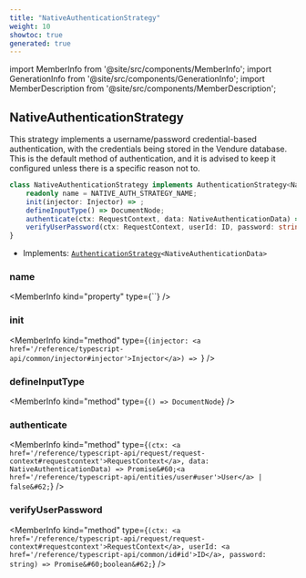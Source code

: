 ```yaml
---
title: "NativeAuthenticationStrategy"
weight: 10
showtoc: true
generated: true
---
```

<!-- This file was generated from the Vendure source. Do not modify. Instead, re-run the "docs:build" script -->
import MemberInfo from '@site/src/components/MemberInfo';
import GenerationInfo from '@site/src/components/GenerationInfo';
import MemberDescription from '@site/src/components/MemberDescription';


## NativeAuthenticationStrategy

<GenerationInfo sourceFile="packages/core/src/config/auth/native-authentication-strategy.ts" sourceLine="28" packageName="@vendure/core" />

This strategy implements a username/password credential-based authentication, with the credentials
being stored in the Vendure database. This is the default method of authentication, and it is advised
to keep it configured unless there is a specific reason not to.

```ts title="Signature"
class NativeAuthenticationStrategy implements AuthenticationStrategy<NativeAuthenticationData> {
    readonly name = NATIVE_AUTH_STRATEGY_NAME;
    init(injector: Injector) => ;
    defineInputType() => DocumentNode;
    authenticate(ctx: RequestContext, data: NativeAuthenticationData) => Promise<User | false>;
    verifyUserPassword(ctx: RequestContext, userId: ID, password: string) => Promise<boolean>;
}
```
* Implements: <code><a href='/reference/typescript-api/auth/authentication-strategy#authenticationstrategy'>AuthenticationStrategy</a>&#60;NativeAuthenticationData&#62;</code>



<div className="members-wrapper">

### name

<MemberInfo kind="property" type={``}   />


### init

<MemberInfo kind="method" type={`(injector: <a href='/reference/typescript-api/common/injector#injector'>Injector</a>) => `}   />


### defineInputType

<MemberInfo kind="method" type={`() => DocumentNode`}   />


### authenticate

<MemberInfo kind="method" type={`(ctx: <a href='/reference/typescript-api/request/request-context#requestcontext'>RequestContext</a>, data: NativeAuthenticationData) => Promise&#60;<a href='/reference/typescript-api/entities/user#user'>User</a> | false&#62;`}   />


### verifyUserPassword

<MemberInfo kind="method" type={`(ctx: <a href='/reference/typescript-api/request/request-context#requestcontext'>RequestContext</a>, userId: <a href='/reference/typescript-api/common/id#id'>ID</a>, password: string) => Promise&#60;boolean&#62;`}   />




</div>
